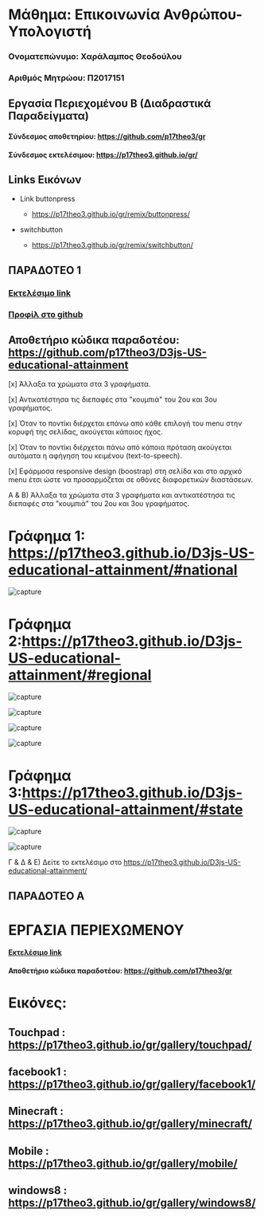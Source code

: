 
# Μάθημα: Επικοινωνία Ανθρώπου-Υπολογιστή
 
### Ονοματεπώνυμο: Χαράλαμπος Θεοδούλου
### Αριθμός Μητρώου: Π2017151

## Εργασία Περιεχομένου Β (Διαδραστικά Παραδείγματα)

#### Σύνδεσμος αποθετηρίου: https://github.com/p17theo3/gr
#### Σύνδεσμος εκτελέσιμου: https://p17theo3.github.io/gr/

## Links Εικόνων

- Link buttonpress
  - https://p17theo3.github.io/gr/remix/buttonpress/
  
  
- switchbutton
  - https://p17theo3.github.io/gr/remix/switchbutton/




## ΠΑΡΑΔΟΤΕΟ 1

### [Εκτελέσιμο link](https://p17theo3.github.io/D3js-US-educational-attainment/ '[Εκτελέσιμο link')
### [Προφίλ στο github](https://github.com/p17theo3 'Προφίλ στο github')

## Αποθετήριο κώδικα παραδοτέου: https://github.com/p17theo3/D3js-US-educational-attainment

[x] Άλλαξα τα χρώματα στα 3 γραφήματα.

[x] Αντικατέστησα τις διεπαφές στα "κουμπιά" του 2ου και 3ου γραφήματος.

[x] Όταν το ποντίκι διέρχεται επάνω από κάθε επιλογή του menu στην κορυφή της σελίδας, ακούγεται κάποιος ήχος.

[x] Όταν το ποντίκι διέρχεται πάνω από κάποια πρόταση ακούγεται αυτόματα η αφήγηση του κειμένου (text-to-speech).

[x] Εφάρμοσα responsive design (boostrap) στη σελίδα και στο αρχικό menu έτσι ώστε να προσαρμόζεται σε οθόνες διαφορετικών διαστάσεων.

Α & B) Άλλαξα τα χρώματα στα 3 γραφήματα και αντικατέστησα τις διεπαφές στα "κουμπιά" του 2ου και 3ου γραφήματος.

# Γράφημα 1: https://p17theo3.github.io/D3js-US-educational-attainment/#national

  ![capture](https://user-images.githubusercontent.com/44111276/48098632-09738380-e226-11e8-9e28-ee251aec993b.PNG)

# Γράφημα 2:https://p17theo3.github.io/D3js-US-educational-attainment/#regional

  ![capture](https://user-images.githubusercontent.com/44111276/48098763-4ccdf200-e226-11e8-9c71-9d81c82cd618.PNG)
  
  ![capture](https://user-images.githubusercontent.com/44111276/48098954-c9f96700-e226-11e8-8b9e-9dbfc5e75665.PNG)
  
  ![capture](https://user-images.githubusercontent.com/44111276/48099041-04fb9a80-e227-11e8-824b-d43c6f745fe1.PNG)
  
  ![capture](https://user-images.githubusercontent.com/44111276/48099080-1fce0f00-e227-11e8-92f3-7f3563f6f9b6.PNG)




# Γράφημα 3:https://p17theo3.github.io/D3js-US-educational-attainment/#state

 ![capture](https://user-images.githubusercontent.com/44111276/48098851-8f8fca00-e226-11e8-92de-0d28e1a43359.PNG)
 
 ![capture](https://user-images.githubusercontent.com/44111276/48099163-628fe700-e227-11e8-8031-0232a19bce6d.PNG)







Γ & Δ & Ε) Δείτε το εκτελέσιμο στο https://p17theo3.github.io/D3js-US-educational-attainment/



 ## ΠΑΡΑΔΟΤΕΟ A
 # ΕΡΓΑΣΙΑ ΠΕΡΙΕΧΩΜΕΝΟΥ
 
#### [Εκτελέσιμο link](https://p17theo3.github.io/gr '[Εκτελέσιμο link')

 
#### Αποθετήριο κώδικα παραδοτέου: https://github.com/p17theo3/gr
 
# Εικόνες:
## Touchpad : https://p17theo3.github.io/gr/gallery/touchpad/
## facebook1 : https://p17theo3.github.io/gr/gallery/facebook1/
## Minecraft : https://p17theo3.github.io/gr/gallery/minecraft/
## Mobile : https://p17theo3.github.io/gr/gallery/mobile/
## windows8 : https://p17theo3.github.io/gr/gallery/windows8/







